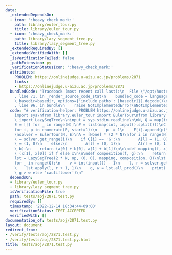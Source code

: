 ```yaml
---
data:
  _extendedDependsOn:
  - icon: ':heavy_check_mark:'
    path: library/euler_tour.py
    title: library/euler_tour.py
  - icon: ':heavy_check_mark:'
    path: library/lazy_segment_tree.py
    title: library/lazy_segment_tree.py
  _extendedRequiredBy: []
  _extendedVerifiedWith: []
  _isVerificationFailed: false
  _pathExtension: py
  _verificationStatusIcon: ':heavy_check_mark:'
  attributes:
    PROBLEM: https://onlinejudge.u-aizu.ac.jp/problems/2871
    links:
    - https://onlinejudge.u-aizu.ac.jp/problems/2871
  bundledCode: "Traceback (most recent call last):\n  File \"/opt/hostedtoolcache/PyPy/3.7.13/x64/site-packages/onlinejudge_verify/documentation/build.py\"\
    , line 71, in _render_source_code_stat\n    bundled_code = language.bundle(stat.path,\
    \ basedir=basedir, options={'include_paths': [basedir]}).decode()\n  File \"/opt/hostedtoolcache/PyPy/3.7.13/x64/site-packages/onlinejudge_verify/languages/python.py\"\
    , line 96, in bundle\n    raise NotImplementedError\nNotImplementedError\n"
  code: "# verification-helper: PROBLEM https://onlinejudge.u-aizu.ac.jp/problems/2871\n\
    import sys\nfrom library.euler_tour import EulerTour\nfrom library.lazy_segment_tree\
    \ import LazySegTree\n\ninput = sys.stdin.readline\n\nN, Q = map(int, input().split())\n\
    E = [[] for _ in range(N)]\nP = list(map(int, input().split()))\nC = input().split()\n\
    for i, p in enumerate(P, start=1):\n    p -= 1\n    E[i].append(p)\n    E[p].append(i)\n\
    \nsolver = EulerTour(N, E)\nA = [None] * (2 * N)\nfor i in range(N):\n    l, r\
    \ = solver.get_range(i)\n    if C[i] == 'G':\n        A[l] = (1, 0)\n        A[r]\
    \ = (1, 0)\n    else:\n        A[l] = (0, 1)\n        A[r] = (0, 1)\n\n\ndef op(a,\
    \ b):\n    return (a[0] + b[0], a[1] + b[1])\n\n\ndef mapping(f, x):\n    return\
    \ (x[1], x[0]) if f else x\n\n\ndef composition(f, g):\n    return f ^ g\n\n\n\
    lst = LazySegTree(2 * N, op, (0, 0), mapping, composition, 0)\nlst.build(A)\n\
    for _ in range(Q):\n    v = int(input()) - 1\n    l, r = solver.get_range(v)\n\
    \    lst.apply(l, r + 1, 1)\n    g, w = lst.all_prod()\n    print('broccoli' if\
    \ g > w else 'cauliflower')\n"
  dependsOn:
  - library/euler_tour.py
  - library/lazy_segment_tree.py
  isVerificationFile: true
  path: tests/aoj/2871.test.py
  requiredBy: []
  timestamp: '2022-12-14 18:34:44+09:00'
  verificationStatus: TEST_ACCEPTED
  verifiedWith: []
documentation_of: tests/aoj/2871.test.py
layout: document
redirect_from:
- /verify/tests/aoj/2871.test.py
- /verify/tests/aoj/2871.test.py.html
title: tests/aoj/2871.test.py
---
```


